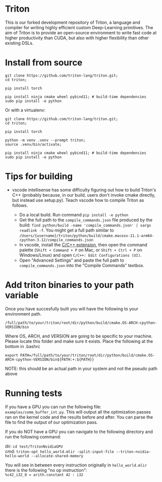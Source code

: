# Triton

This is our forked development repository of Triton, a language and compiler for writing highly efficient custom Deep-Learning primitives. The aim of Triton is to provide an open-source environment to write fast code at higher productivity than CUDA, but also with higher flexibility than other existing DSLs.

# Install from source

```
git clone https://github.com/triton-lang/triton.git;
cd triton;

pip install torch

pip install ninja cmake wheel pybind11; # build-time dependencies
sudo pip install -e python
```

Or with a virtualenv:

```
git clone https://github.com/triton-lang/triton.git;
cd triton;

pip install torch

python -m venv .venv --prompt triton;
source .venv/bin/activate;

pip install ninja cmake wheel pybind11; # build-time dependencies
sudo pip install -e python
```

# Tips for building

- vscode intellisense has some difficulty figuring out how to build Triton's C++
  (probably because, in our build, users don't invoke cmake directly, but
  instead use setup.py).  Teach vscode how to compile Triton as follows.

    - Do a local build. Run command `pip install -e python`
    - Get the full path to the `compile_commands.json` file produced by the build:
      `find python/build -name 'compile_commands.json' | xargs readlink -f`.
      You might get a full path similar to `/Users/{username}/triton/python/build/cmake.macosx-11.1-arm64-cpython-3.12/compile_commands.json`
    - In vscode, install the
      [C/C++
      extension](https://marketplace.visualstudio.com/items?itemName=ms-vscode.cpptools),
      then open the command palette (`Shift + Command + P` on Mac, or `Shift +
      Ctrl + P` on Windows/Linux) and open `C/C++: Edit Configurations (UI)`.
    - Open "Advanced Settings" and paste the full path to
      `compile_commands.json` into the "Compile Commands" textbox.

# Add triton binaries to your path variable
Once you have succesfully built you will have the following to your environment path.

`/full/path/to/your/triton/root/dir/python/build/cmake.OS-ARCH-cpython-VERSION/bin`  

Where OS, ARCH, and VERSION are going to be specific to your machine. Please locate this folder and make sure it exists. Place the following at the bottom in .bashrc  

`export PATH=/full/path/to/your/triton/root/dir/python/build/cmake.OS-ARCH-cpython-VERSION/bin${PATH:+:${PATH}}`  

NOTE: this should be an actual path in your system and not the pseudo path above

# Running tests

If you have a GPU you can run the following file: `examples/comm_buffer_int.py`. This will output all the optimization passes ran on the kernel code and the results before and after. You can parse the file to find the output of our optimization pass.  

If you do NOT have a GPU you can navigate to the following directory and run the following command:

dir: `cd test/TritonNvidiaGPU`  
cmd: `triton-opt hello_world.mlir -split-input-file --triton-nvidia-hello-world --allocate-shared-memory`  
  
You will see in between every instruction originally in `hello_world.mlir` there is the following "no op instruction":  
`%c42_i32_0 = arith.constant 42 : i32`
